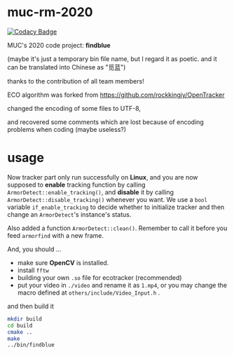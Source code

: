 # muc-rm-2020

[![Codacy Badge](https://api.codacy.com/project/badge/Grade/5d6d0c0528b4482c873ac9c6d7e2e280)](https://app.codacy.com/manual/tsagaanbar/muc-rm-2020?utm_source=github.com&utm_medium=referral&utm_content=tsagaanbar/muc-rm-2020&utm_campaign=Badge_Grade_Settings)

MUC's 2020 code project: **findblue** 

(maybe it's just a temporary bin file name, but I regard it as poetic. and it can be translated into Chinese as "觅蓝")

thanks to the contribution of all team members!

ECO algorithm was forked from https://github.com/rockkingjy/OpenTracker



changed the encoding of some files to UTF-8,

and recovered some comments which are lost because of encoding problems when coding (maybe useless?)

# usage

Now tracker part only run successfully on **Linux**, and you are now supposed to **enable** tracking function by calling `ArmorDetect::enable_tracking()`, and **disable** it by calling `ArmorDetect::disable_tracking()` whenever you want. We use a `bool` variable `if_enable_tracking` to decide whether to initialize tracker and then change an `ArmorDetect`'s instance's status. 

Also added a function `ArmorDetect::clean()`. Remember to call it before you feed `armorfind` with a new frame. 

And, you should ...

- make sure **OpenCV** is installed. 
- install `fftw`
- building your own `.so` file for ecotracker (recommended)
- put your video in `./video` and rename it as `1.mp4`, or you may change the macro defined at `others/include/Video_Input.h` .

and then build it

```bash
mkdir build
cd build
cmake ..
make
../bin/findblue
```

